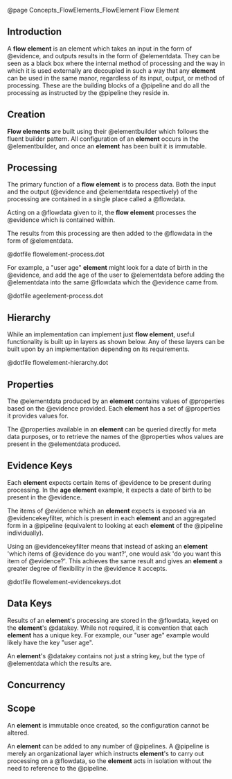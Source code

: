 @page Concepts_FlowElements_FlowElement Flow Element

## Introduction

A **flow element** is an element which takes an input in the form of @evidence,
and outputs results in the form of @elementdata. They can be seen as a black
box where the internal method of processing and the way in which it is used externally are decoupled in such a
way that any **element** can be used in the same manor, regardless of its input, output, or method of processing.
These are the building blocks of a @pipeline and do all the processing as instructed by
the @pipeline they reside in.

## Creation

**Flow elements** are built using their @elementbuilder which
follows the fluent builder pattern. All configuration of an **element** occurs in the
@elementbuilder, and once an **element** has been built it is
immutable.

## Processing

The primary function of a **flow element** is to process data. Both the input and the output
(@evidence and @elementdata respectively) of
the processing are contained in a single place called a @flowdata.

Acting on a @flowdata given to it, the **flow element** processes the
@evidence which is contained within.

The results from this processing are then added to the @flowdata in the form of
@elementdata.

@dotfile flowelement-process.dot


For example, a "user age" **element** might look for a date of birth in the @evidence, and add
the age of the user to @elementdata before adding the @elementdata into the same @flowdata which
the @evidence came from.

@dotfile ageelement-process.dot

## Hierarchy

While an implementation can implement just **flow element**, useful functionality is built up in layers as shown below.
Any of these layers can be built upon by an implementation depending on its requirements.

@dotfile flowelement-hierarchy.dot


## Properties

The @elementdata produced by an **element** contains values of @properties based on the
@evidence provided. Each **element** has a set of @properties it provides values for.

The @properties available in an **element** can be queried directly for meta data purposes, or to
retrieve the names of the @properties whos values are present in the @elementdata produced.


## Evidence Keys

Each **element** expects certain items of @evidence to be present during processing. In the **age element**
example, it expects a date of birth to be present in the @evidence.

The items of @evidence which an **element** expects is exposed via an @evidencekeyfilter, which is present in each **element** and an aggregated form in a @pipeline (equivalent to looking at each **element** of the @pipeline individually).

Using an @evidencekeyfilter means that instead of asking an **element** 'which items of @evidence do you want?', one would ask 'do you want this item of @evidence?'. This achieves the same result and gives an **element** a greater degree of flexibility in the @evidence it accepts.

@dotfile flowelement-evidencekeys.dot


## Data Keys

Results of an **element**'s processing are stored in the @flowdata, keyed on the **element**'s @datakey. While not required, it is
convention that each **element** has a unique key. For example, our "user age" example would likely have the key "user age".

An **element**'s @datakey contains not just a string key, but the type of @elementdata which the results are. 

## Concurrency

## Scope

An **element** is immutable once created, so the configuration cannot be altered.

An **element** can be added to any number of @pipelines. A @pipeline is merely an organizational layer which instructs **element**'s to
carry out processing on a @flowdata, so the **element** acts in isolation without the need to reference to the @pipeline.
